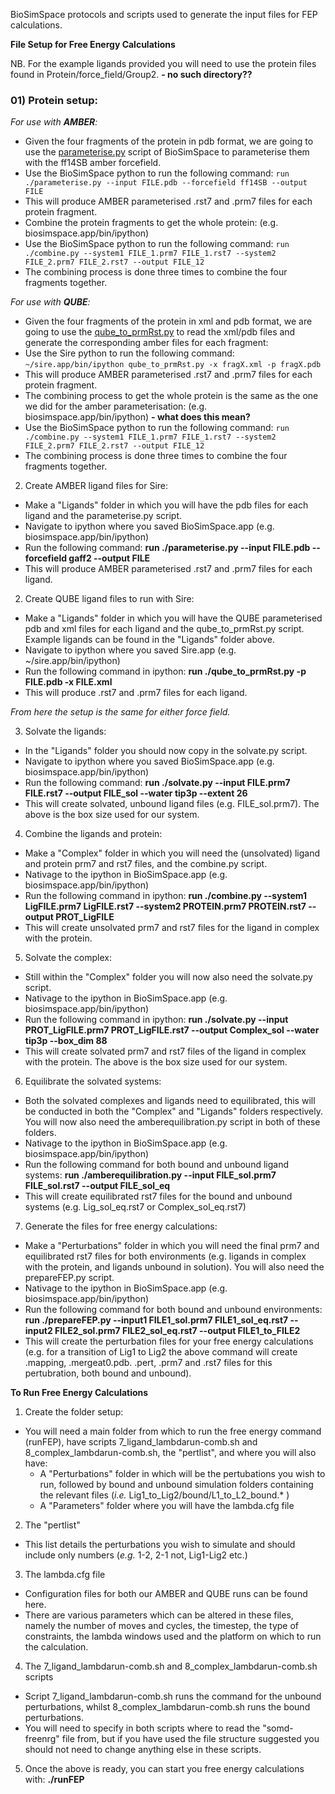 BioSimSpace protocols and scripts used to generate the input files for FEP calculations. 


**File Setup for Free Energy Calculations**

NB. For the example ligands provided you will need to use the protein files found in Protein/force_field/Group2. **- no such directory??**

### 01) Protein setup: 

  *For use with **AMBER**:*
  - Given the four fragments of the protein in pdb format, we are going to use the [parameterise.py](https://github.com/michellab/BioSimSpace/blob/devel/nodes/playground/parameterise.py) script of BioSimSpace to parameterise them with the ff14SB amber forcefield.
  - Use the BioSimSpace python to run the following command: ```run ./parameterise.py --input FILE.pdb --forcefield ff14SB --output FILE```
  - This will produce AMBER parameterised .rst7 and .prm7 files for each protein fragment.
  - Combine the protein fragments to get the whole protein:
  (e.g. biosimspace.app/bin/ipython)
  - Use the BioSimSpace python to run the following command: ```run ./combine.py --system1 FILE_1.prm7 FILE_1.rst7 --system2 FILE_2.prm7 FILE_2.rst7 --output FILE_12```
  - The combining process is done three times to combine the four fragments together. 
  
  *For use with **QUBE**:*
  - Given the four fragments of the protein in xml and pdb format, we are going to use the [qube_to_prmRst.py](https://github.com/cole-group/qube_project/blob/master/QuBe-SOMD_paper/FEP_preparation/qube_to_prmRst.py) to read the xml/pdb files and generate the corresponding amber files for each fragment:
  - Use the Sire python to run the following command: ```~/sire.app/bin/ipython qube_to_prmRst.py -x fragX.xml -p fragX.pdb```
  - This will produce AMBER parameterised .rst7 and .prm7 files for each protein fragment.
  - The combining process to get the whole protein is the same as the one we did for the amber parameterisation:
  (e.g. biosimspace.app/bin/ipython) **- what does this mean?**
  - Use the BioSimSpace python to run the following command: ```run ./combine.py --system1 FILE_1.prm7 FILE_1.rst7 --system2 FILE_2.prm7 FILE_2.rst7 --output FILE_12```
  - The combining process is done three times to combine the four fragments together. 
  
  
  

2) Create AMBER ligand files for Sire:
  - Make a "Ligands" folder in which you will have the pdb files for each ligand and the parameterise.py script.
  - Navigate to ipython where you saved BioSimSpace.app (e.g. biosimspace.app/bin/ipython)
  - Run the following command: **run ./parameterise.py --input FILE.pdb --forcefield gaff2 --output FILE**
  - This will produce AMBER parameterised .rst7 and .prm7 files for each ligand.





2) Create QUBE ligand files to run with Sire:
  - Make a "Ligands" folder in which you will have the QUBE parameterised pdb and xml files for each ligand and the qube_to_prmRst.py script. Example ligands can be found in the "Ligands" folder above.
  - Navigate to ipython where you saved Sire.app (e.g. ~/sire.app/bin/ipython)
  - Run the following command in ipython: **run ./qube_to_prmRst.py -p FILE.pdb -x FILE.xml**
  - This will produce .rst7 and .prm7 files for each ligand.
  
*From here the setup is the same for either force field.* 
  
3) Solvate the ligands:
  - In the "Ligands" folder you should now copy in the solvate.py script.
  - Navigate to ipython where you saved BioSimSpace.app (e.g. biosimspace.app/bin/ipython)
  - Run the following command: **run ./solvate.py --input FILE.prm7 FILE.rst7 --output FILE_sol --water tip3p --extent 26**
  - This will create solvated, unbound ligand files (e.g. FILE_sol.prm7). The above is the box size used for our system.
  
4) Combine the ligands and protein:
  - Make a "Complex" folder in which you will need the (unsolvated) ligand and protein prm7 and rst7 files, and the combine.py script.
  - Nativage to the ipython in BioSimSpace.app (e.g. biosimspace.app/bin/ipython)
  - Run the following command in ipython: **run ./combine.py --system1 LigFILE.prm7 LigFILE.rst7 --system2 PROTEIN.prm7 PROTEIN.rst7 --output PROT_LigFILE**
  - This will create unsolvated prm7 and rst7 files for the ligand in complex with the protein.
  
5) Solvate the complex:
  - Still within the "Complex" folder you will now also need the solvate.py script.
  - Nativage to the ipython in BioSimSpace.app (e.g. biosimspace.app/bin/ipython)
  - Run the following command in ipython: **run ./solvate.py --input PROT_LigFILE.prm7 PROT_LigFILE.rst7 --output Complex_sol --water tip3p --box_dim 88**
  - This will create solvated prm7 and rst7 files of the ligand in complex with the protein. The above is the box size used for our system.
  
6) Equilibrate the solvated systems:
  - Both the solvated complexes and ligands need to equilibrated, this will be conducted in both the "Complex" and "Ligands" folders respectively. You will now also need the amberequilibration.py script in both of these folders.
  - Nativage to the ipython in BioSimSpace.app (e.g. biosimspace.app/bin/ipython)
  - Run the following command for both bound and unbound ligand systems: **run ./amberequilibration.py --input FILE_sol.prm7 FILE_sol.rst7 --output FILE_sol_eq**
  - This will create equilibrated rst7 files for the bound and unbound systems (e.g. Lig_sol_eq.rst7 or Complex_sol_eq.rst7)
  
7) Generate the files for free energy calculations:
  - Make a "Perturbations" folder in which you will need the final prm7 and equilibrated rst7 files for both environments (e.g. ligands in complex with the protein, and ligands unbound in solution). You will also need the prepareFEP.py script.
  - Nativage to the ipython in BioSimSpace.app (e.g. biosimspace.app/bin/ipython)
  - Run the following command for both bound and unbound environments: **run ./prepareFEP.py --input1 FILE1_sol.prm7 FILE1_sol_eq.rst7 --input2 FILE2_sol.prm7 FILE2_sol_eq.rst7 --output FILE1_to_FILE2**
  - This will create the perturbation files for your free energy calculations (e.g. for a transition of Lig1 to Lig2 the above command will create .mapping, .mergeat0.pdb. .pert, .prm7 and .rst7 files for this pertubration, both bound and unbound). 



**To Run Free Energy Calculations**

1) Create the folder setup:
  - You will need a main folder from which to run the free energy command (runFEP), have scripts 7_ligand_lambdarun-comb.sh and 8_complex_lambdarun-comb.sh, the "pertlist", and where you will also have:
    - A "Perturbations" folder in which will be the pertubations you wish to run, followed by bound and unbound simulation folders containing the relevant files (*i.e.* Lig1_to_Lig2/bound/L1_to_L2_bound.* ) 
    - A "Parameters" folder where you will have the lambda.cfg file

2) The "pertlist"
  - This list details the perturbations you wish to simulate and should include only numbers (*e.g.* 1-2, 2-1 not, Lig1-Lig2 etc.)

3) The lambda.cfg file
  - Configuration files for both our AMBER and QUBE runs can be found here. 
  - There are various parameters which can be altered in these files, namely the number of moves and cycles, the timestep, the type of constraints, the lambda windows used and the platform on which to run the calculation. 

4) The 7_ligand_lambdarun-comb.sh and 8_complex_lambdarun-comb.sh scripts
- Script 7_ligand_lambdarun-comb.sh runs the command for the unbound perturbations, whilst 8_complex_lambdarun-comb.sh runs the bound perturbations. 
- You will need to specify in both scripts where to read the "somd-freenrg" file from, but if you have used the file structure suggested you should not need to change anything else in these scripts.

5) Once the above is ready, you can start you free energy calculations with: **./runFEP**






